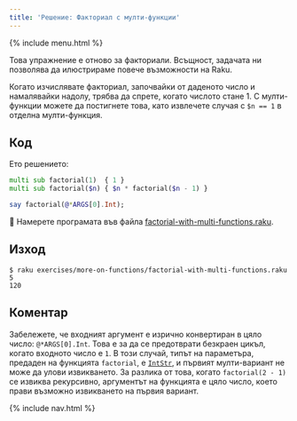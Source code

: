 ```yaml
---
title: 'Решение: Факториал с мулти-функции'
---
```


{% include menu.html %}

Това упражнение е отново за факториали. Всъщност, задачата ни позволява да илюстрираме повече възможности на Raku.

Когато изчислявате факториал, започвайки от даденото число и намалявайки надолу, трябва да спрете, когато числото стане 1. С мулти-функции можете да постигнете това, като извлечете случая с `$n == 1` в отделна мулти-функция.

## Код

Ето решението:

```raku
multi sub factorial(1)  { 1 }
multi sub factorial($n) { $n * factorial($n - 1) }

say factorial(@*ARGS[0].Int);
```

🦋 Намерете програмата във файла [factorial-with-multi-functions.raku](https://github.com/ash/raku-course/blob/master/exercises/more-on-functions/factorial-with-multi-functions.raku).

## Изход

```console
$ raku exercises/more-on-functions/factorial-with-multi-functions.raku 5
120
```

## Коментар

Забележете, че входният аргумент е изрично конвертиран в цяло число: `@*ARGS[0].Int`. Това е за да се предотврати безкраен цикъл, когато входното число е `1`. В този случай, типът на параметъра, предаден на функцията `factorial`, е [`IntStr`](/bg/essentials/typed-variables/allomorphs), и първият мулти-вариант не може да улови извикването. За разлика от това, когато `factorial(2 - 1)` се извиква рекурсивно, аргументът на функцията е цяло число, което прави възможно извикването на първия вариант.

{% include nav.html %}